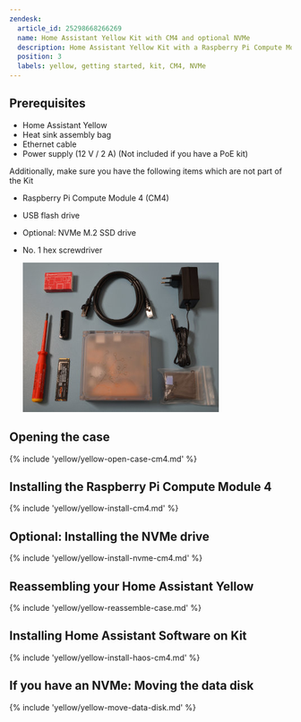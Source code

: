 ```yaml
---
zendesk:
  article_id: 25298668266269
  name: Home Assistant Yellow Kit with CM4 and optional NVMe
  description: Home Assistant Yellow Kit with a Raspberry Pi Compute Module 4, and NVMe.
  position: 3
  labels: yellow, getting started, kit, CM4, NVMe
---
```


## Prerequisites

- Home Assistant Yellow
- Heat sink assembly bag
- Ethernet cable
- Power supply (12 V / 2 A) (Not included if you have a PoE kit)

Additionally, make sure you have the following items which are not part of the Kit

- Raspberry Pi Compute Module 4 (CM4)
- USB flash drive
- Optional: NVMe M.2 SSD drive
- No. 1 hex screwdriver

  ![Image showing the Home Assistant Yellow with a Raspberry Pi Compute Module 4, Heat sink assembly bag, Ethernet cable, power supply, a USB flash drive, and an NVMe M.2 SSD drive](/static/img/yellow/kit-std-with-nvme.jpeg)

## Opening the case

{% include 'yellow/yellow-open-case-cm4.md' %}

## Installing the Raspberry Pi Compute Module 4

{% include 'yellow/yellow-install-cm4.md' %}

## Optional: Installing the NVMe drive

{% include 'yellow/yellow-install-nvme-cm4.md' %}

## Reassembling your Home Assistant Yellow

{% include 'yellow/yellow-reassemble-case.md' %}

## Installing Home Assistant Software on Kit

{% include 'yellow/yellow-install-haos-cm4.md' %}

## If you have an NVMe: Moving the data disk

{% include 'yellow/yellow-move-data-disk.md' %}